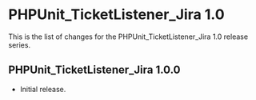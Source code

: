 PHPUnit_TicketListener_Jira 1.0
===============================

This is the list of changes for the PHPUnit_TicketListener_Jira 1.0 release series.

PHPUnit_TicketListener_Jira 1.0.0
---------------------------------

* Initial release.

